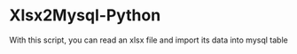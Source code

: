 # Xlsx2Mysql-Python

With this script, you can read an xlsx file  and import its data into mysql table
